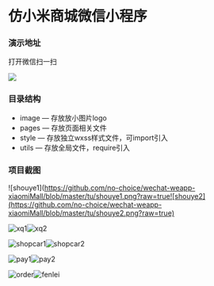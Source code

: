 # 仿小米商城微信小程序

### 演示地址

打开微信扫一扫

![](https://github.com/no-choice/wechat-weapp-xiaomiMall/blob/master/tu/myMi.jpg?raw=true)

### 目录结构

- image —  存放放小图片logo
- pages — 存放页面相关文件
- style — 存放独立wxss样式文件，可import引入
- utils — 存放全局文件，require引入

### 项目截图

![shouye1](https://github.com/no-choice/wechat-weapp-xiaomiMall/blob/master/tu/shouye1.png?raw=true![shouye2](https://github.com/no-choice/wechat-weapp-xiaomiMall/blob/master/tu/shouye2.png?raw=true)

![xq1](https://github.com/no-choice/wechat-weapp-xiaomiMall/blob/master/tu/xq1.png?raw=true)![xq2](https://github.com/no-choice/wechat-weapp-xiaomiMall/blob/master/tu/xq2.png?raw=true)

![shopcar1](https://github.com/no-choice/wechat-weapp-xiaomiMall/blob/master/tu/shopcar1.png?raw=true)![shopcar2](https://github.com/no-choice/wechat-weapp-xiaomiMall/blob/master/tu/shopcar2.png?raw=true)

![pay1](https://github.com/no-choice/wechat-weapp-xiaomiMall/blob/master/tu/pay1.png?raw=true)![pay2](https://github.com/no-choice/wechat-weapp-xiaomiMall/blob/master/tu/pay2.png?raw=true)

![order](https://github.com/no-choice/wechat-weapp-xiaomiMall/blob/master/tu/order.png?raw=true)![fenlei](https://github.com/no-choice/wechat-weapp-xiaomiMall/blob/master/tu/fenlei.png?raw=true)


